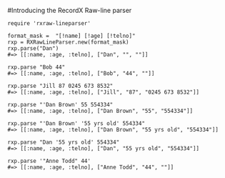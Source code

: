 #Introducing the RecordX Raw-line parser

    require 'rxraw-lineparser'

    format_mask =  "[!name] [!age] [!telno]"
    rxp = RXRawLineParser.new(format_mask)
    rxp.parse("Dan")
    #=> [[:name, :age, :telno], ["Dan", "", ""]]

    rxp.parse "Bob 44"
    #=> [[:name, :age, :telno], ["Bob", "44", ""]]

    rxp.parse "Jill 87 0245 673 8532"
    #=> [[:name, :age, :telno], ["Jill", "87", "0245 673 8532"]]

    rxp.parse "'Dan Brown' 55 554334"
    #=> [[:name, :age, :telno], ["Dan Brown", "55", "554334"]]

    rxp.parse "'Dan Brown' '55 yrs old' 554334"
    #=> [[:name, :age, :telno], ["Dan Brown", "55 yrs old", "554334"]]

    rxp.parse "Dan '55 yrs old' 554334"
    #=> [[:name, :age, :telno], ["Dan", "55 yrs old", "554334"]]

    rxp.parse '"Anne Todd" 44'
    #=> [[:name, :age, :telno], ["Anne Todd", "44", ""]]
